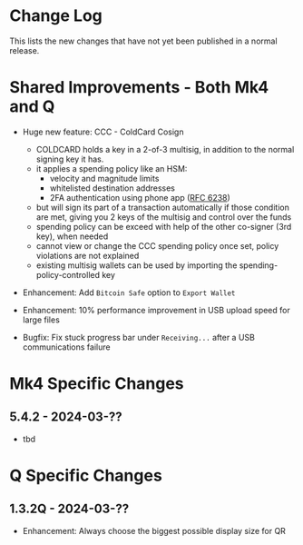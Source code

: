 # Change Log

This lists the new changes that have not yet been published in a normal release.


# Shared Improvements - Both Mk4 and Q

- Huge new feature: CCC - ColdCard Cosign
    - COLDCARD holds a key in a 2-of-3 multisig, in addition to the normal signing key it has.
    - it applies a spending policy like an HSM:
        - velocity and magnitude limits
        - whitelisted destination addresses
        - 2FA authentication using phone app ([RFC 6238](https://www.rfc-editor.org/rfc/rfc6238))
    - but will sign its part of a transaction automatically if those condition are met, 
      giving you 2 keys of the multisig and control over the funds
    - spending policy can be exceed with help of the other co-signer (3rd key), when needed
    - cannot view or change the CCC spending policy once set, policy violations are not explained
    - existing multisig wallets can be used by importing the spending-policy-controlled key

- Enhancement: Add `Bitcoin Safe` option to `Export Wallet`
- Enhancement: 10% performance improvement in USB upload speed for large files
- Bugfix: Fix stuck progress bar under `Receiving...` after a USB communications failure


# Mk4 Specific Changes

## 5.4.2 - 2024-03-??

- tbd


# Q Specific Changes

## 1.3.2Q - 2024-03-??

- Enhancement: Always choose the biggest possible display size for QR
